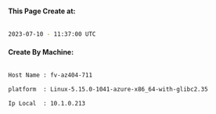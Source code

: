 
   
#### This Page Create at:

```bash

2023-07-10 - 11:37:00 UTC

```

#### Create By Machine:

```bash

Host Name : fv-az404-711

platform  : Linux-5.15.0-1041-azure-x86_64-with-glibc2.35

Ip Local  : 10.1.0.213

```

